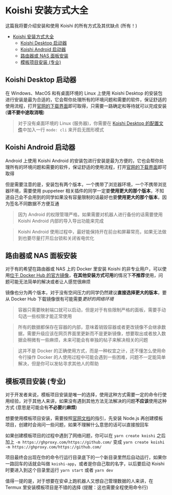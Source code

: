 # Koishi 安装方式大全

这篇我将要介绍安装和使用 Koishi 的所有方式及其优缺点 (所有！)

- [Koishi 安装方式大全](#koishi-安装方式大全)
  - [Koishi Desktop 启动器](#koishi-desktop-启动器)
  - [Koishi Android 启动器](#koishi-android-启动器)
  - [路由器或 NAS 面板安装](#路由器或-nas-面板安装)
  - [模板项目安装 (专业)](#模板项目安装-专业)

## Koishi Desktop 启动器

在 Windows、MacOS 和有桌面环境的 Linux 上使用 Koishi Desktop 的安装包进行安装是最为合适的，它会帮你处理所有的环境问题和需要的软件，保证舒适的使用流程，打开[官网的下载界面](https://koishi.chat/manual/starter/windows.html)即可取得，只需要一路确定和等待就可以完成安装 (**请不要中途取消哦**)

> 对于没有桌面环境的 Linux (服务器)，你需要在 [Koishi Desktop 的配置文件](https://koishi.ilharper.com/faq/14)中加入一行 `mode: cli` 来开启无图形模式

## Koishi Android 启动器

Android 上使用 Koishi Android 的安装包进行安装是最为方便的，它也会帮你处理所有的环境问题和需要的软件，保证舒适的使用流程，打开[官网的下载界面](https://koishi.chat/manual/starter/android.html)即可取得

但是需要注意的是，安装包有两个版本，一个携带了浏览器环境，一个不携带浏览器环境，需要使用 puppeteer 相关插件的同学一定要**使用更大的那个版本**，不知道自己会不会用到的同学如果没有容量限制的话最好也要**使用更大的那个版本**，因为签名不同数据不方便互通

> 因为 Android 的权限管理严格，如果需要对机器人进行备份的话需要使用 Koishi Android 内部的导入导出功能来完成

> Koishi Android 使用过程中，最好能保持开在前台和屏幕常亮，如果无法做到也要尽量打开后台锁和关闭省电优化

## 路由器或 NAS 面板安装

对于有的希望在路由器或 NAS 上的 Docker 里安装 Koishi 的非专业用户，可以使用[位于 Docker Hub 的官方镜像](https://hub.docker.com/r/koishijs/koishi)，**在其他安装方式可用**的情况下**不推荐**使用，问题可能无法简单的解决或者让人感觉很麻烦

镜像也分为两个版本，对于没有空间压力的同学仍然建议**直接选择更大的版本**，要从 Docker Hub 下载镜像很有可能需要*更好的网络环境*

> 容器只需要映射端口就可以启动，但是对于有些限制严格的面板，需要手动勾选一些权限才能正常使用

> 所有的数据都保存在容器的内部，意味着销毁容器或者更改镜像不会继承数据，需要升级应该在网页界面里更新而不是更新镜像，想要取出或者放入数据会稍微有一些麻烦，未来可能会有单独的帖子来解决相关的问题

> 这并不是 Docker 的正确使用方式，而是一种权宜之计，还不懂怎么使用命令行操作 Docker 的人使用过程中可能会遇到一些困难，问题不一定能简单解决，但是你可以发帖寻求其他人的帮助

## 模板项目安装 (专业)

对于开发者来说，模板项目安装是唯一的选择，使用这种方式需要一定的命令行使用经验，对于其他人来讲，如果没有遇到其他方法无法解决的问题**不应该**使用这种方式 (意思是可能会有**不必要**的**麻烦**)

想要使用模板项目安装，需要按照[官网文档](https://koishi.chat/manual/starter/boilerplate.html)的指引，先安装 Node.js 再创建模板项目，创建时会询问一些问题，如果不理解什么意思的话可以直接按回车

如果创建模板项目的过程中遇到了网络问题，你可以在 `yarn create koishi` 之后加上 `-m https://ghproxy.com/https://github.com/` 变成 `yarn create koishi -m https://ghproxy.com/https://github.com/`

项目最终会出现在你的命令行运行目录底下的一个新目录里然后自动运行，如果你一路回车的话就会叫做 `koishi-app`，或者是你自己取的名字，以后要启动 Koishi 时要进入到这个目录里运行 `yarn start` 或者 `yarn dev`

值得一提的是，对于想要在安卓上跑机器人又想自己管理数据的人来讲，在 Termux 里安装模板项目是不错的选择 (提醒：这也需要全程使用命令行)